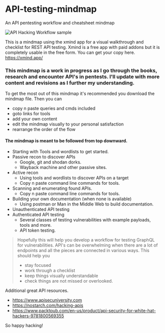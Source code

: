 # API-testing-mindmap
An API pentesting workflow and cheatsheet mindmap

![API Hacking Workflow sample](https://github.com/user-attachments/assets/4c34bb64-18e3-44e5-8041-218de46584ef)

This is a mindmap using the xmind app for a visual walkthrough and checklist for REST API testing.  Xmind is a free app with paid addons but it is completely usable in the free form.
 You can get your copy here. https://xmind.app/
 
 ### This mindmap is a work in progress as I go through the books, research and encounter API's in pentests.  I'll update with more content and revisions as I further my understanding.

 To get the most out of this mindmap it's recommended you download the mindmap file.  Then you can 
 - copy n paste queries and cmds included
 - goto links for tools
 - add your own content
 - edit the mindmap visually to your personal satisfaction
 - rearrange the order of the flow

 #### The mindmap is meant to be followed from top downward.  
 - Starting with Tools and wordlists to get started.
 - Passive recon to discover APIs
   - Google, git and shodan dorks.
   - Wayback machine and other passive sites.
  - Active recon
    - Using tools and wordlists to discover APIs on a target
    - Copy n paste command line commands for tools.
  - Scanning and enumerating found APIs.
    - Copy n paste command line commands for tools.
  - Building your own documentation (when none is available)
    - Using postman or Man in the Middle Web to build documentation.
  - Unauthenticated API testing
  - Authenticated API testing
    - Several classes of testing vulnerabilities with example payloads, tools and more.
    - API token testing.
   

> Hopefully this will help you develop a workflow for testing GraphQL for vulnerabilities.  API's can be overwhelming when there are a lot of endpoints and all the pieces are connected in various ways.  This should help you
> - stay focused
> - work through a checklist
> - keep things visually understandable
> - check things are not missed or overlooked.

Additional great API resources.
- https://www.apisecuniversity.com
- https://nostarch.com/hacking-apis
- https://www.packtpub.com/en-us/product/api-security-for-white-hat-hackers-9781800569355

So happy hacking!
